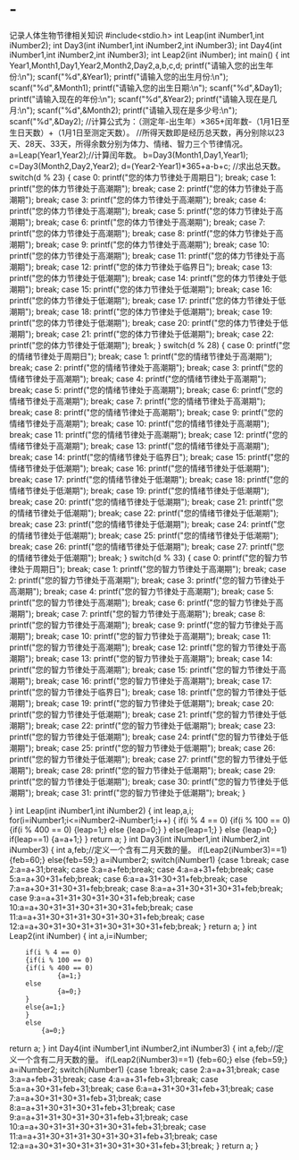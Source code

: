 # -
记录人体生物节律相关知识
#include<stdio.h>
int Leap(int iNumber1,int iNumber2);
int Day3(int iNumber1,int iNumber2,int iNumber3);
int Day4(int iNumber1,int iNumber2,int iNumber3);
int Leap2(int iNumber);
int main()
{
	int Year1,Month1,Day1,Year2,Month2,Day2,a,b,c,d;
	printf("请输入您的出生年份:\n"); scanf("%d",&Year1);
	printf("请输入您的出生月份:\n"); scanf("%d",&Month1);
	printf("请输入您的出生日期:\n"); scanf("%d",&Day1);
	printf("请输入现在的年份:\n"); scanf("%d",&Year2);
	printf("请输入现在是几月:\n"); scanf("%d",&Month2);
	printf("请输入现在是多少号:\n"); scanf("%d",&Day2);
	//计算公式为：（测定年-出生年）×365+闰年数-（1月1日至生日天数）+（1月1日至测定天数）。
	//所得天数即是经历总天数，再分别除以23天、28天、33天，所得余数分别为体力、情绪、智力三个节律情况。
	a=Leap(Year1,Year2);//计算闰年数。
	b=Day3(Month1,Day1,Year1);
	c=Day3(Month2,Day2,Year2);
	d=(Year2-Year1)*365+a-b+c;
	//求出总天数。
	switch(d % 23)
	{
	case 0:
		printf("您的体力节律处于周期日");
			break;
	case 1:
		printf("您的体力节律处于高潮期");
			break;
	case 2:
		printf("您的体力节律处于高潮期");
			break;
	case 3:
		printf("您的体力节律处于高潮期");
			break;
	case 4:
		printf("您的体力节律处于高潮期");
			break;
	case 5:
		printf("您的体力节律处于高潮期");
			break;
	case 6:
		printf("您的体力节律处于高潮期");
			break;
	case 7:
		printf("您的体力节律处于高潮期");
			break;
	case 8:
		printf("您的体力节律处于高潮期");
			break;
	case 9:
		printf("您的体力节律处于高潮期");
			break;
	case 10:
		printf("您的体力节律处于高潮期");
			break;
	case 11:
		printf("您的体力节律处于高潮期");
			break;
	case 12:
		printf("您的体力节律处于临界日");
			break;
	case 13:
		printf("您的体力节律处于低潮期");
			break;
	case 14:
		printf("您的体力节律处于低潮期");
			break;
	case 15:
		printf("您的体力节律处于低潮期");
			break;
	case 16:
		printf("您的体力节律处于低潮期");
			break;
	case 17:
		printf("您的体力节律处于低潮期");
			break;
	case 18:
		printf("您的体力节律处于低潮期");
			break;
	case 19:
		printf("您的体力节律处于低潮期");
			break;
	case 20:
		printf("您的体力节律处于低潮期");
			break;
	case 21:
		printf("您的体力节律处于低潮期");
			break;
	case 22:
		printf("您的体力节律处于低潮期");
			break;
	}
	switch(d % 28)
	{
	case 0:
		printf("您的情绪节律处于周期日");
			break;
	case 1:
		printf("您的情绪节律处于高潮期");
			break;
	case 2:
		printf("您的情绪节律处于高潮期");
			break;
	case 3:
		printf("您的情绪节律处于高潮期");
			break;
	case 4:
		printf("您的情绪节律处于高潮期");
			break;
	case 5:
		printf("您的情绪节律处于高潮期");
			break;
	case 6:
		printf("您的情绪节律处于高潮期");
			break;
	case 7:
		printf("您的情绪节律处于高潮期");
			break;
	case 8:
		printf("您的情绪节律处于高潮期");
			break;
	case 9:
		printf("您的情绪节律处于高潮期");
			break;
	case 10:
		printf("您的情绪节律处于高潮期");
			break;
	case 11:
		printf("您的情绪节律处于高潮期");
			break;
	case 12:
		printf("您的情绪节律处于高潮期");
			break;
	case 13:
		printf("您的情绪节律处于高潮期");
			break;
	case 14:
		printf("您的情绪节律处于临界日");
			break;
	case 15:
		printf("您的情绪节律处于低潮期");
			break;
	case 16:
		printf("您的情绪节律处于低潮期");
			break;
	case 17:
		printf("您的情绪节律处于低潮期");
			break;
	case 18:
		printf("您的情绪节律处于低潮期");
			break;
	case 19:
		printf("您的情绪节律处于低潮期");
			break;
	case 20:
		printf("您的情绪节律处于低潮期");
			break;
	case 21:
		printf("您的情绪节律处于低潮期");
			break;
	case 22:
		printf("您的情绪节律处于低潮期");
			break;
	case 23:
		printf("您的情绪节律处于低潮期");
			break;
	case 24:
		printf("您的情绪节律处于低潮期");
			break;
	case 25:
		printf("您的情绪节律处于低潮期");
			break;
	case 26:
		printf("您的情绪节律处于低潮期");
			break;
	case 27:
		printf("您的情绪节律处于低潮期");
			break;
	}
	switch(d % 33)
	{
	case 0:
		printf("您的智力节律处于周期日");
			break;
	case 1:
		printf("您的智力节律处于高潮期");
			break;
	case 2:
		printf("您的智力节律处于高潮期");
			break;
	case 3:
		printf("您的智力节律处于高潮期");
			break;
	case 4:
		printf("您的智力节律处于高潮期");
			break;
	case 5:
		printf("您的智力节律处于高潮期");
			break;
	case 6:
		printf("您的智力节律处于高潮期");
			break;
	case 7:
		printf("您的智力节律处于高潮期");
			break;
	case 8:
		printf("您的智力节律处于高潮期");
			break;
	case 9:
		printf("您的智力节律处于高潮期");
			break;
	case 10:
		printf("您的智力节律处于高潮期");
			break;
	case 11:
		printf("您的智力节律处于高潮期");
			break;
	case 12:
		printf("您的智力节律处于高潮期");
			break;
	case 13:
		printf("您的智力节律处于高潮期");
			break;
	case 14:
		printf("您的智力节律处于高潮期");
			break;
	case 15:
		printf("您的智力节律处于高潮期");
			break;
	case 16:
		printf("您的智力节律处于高潮期");
			break;
	case 17:
		printf("您的智力节律处于临界日");
			break;
	case 18:
		printf("您的智力节律处于低潮期");
			break;
	case 19:
		printf("您的智力节律处于低潮期");
			break;
	case 20:
		printf("您的智力节律处于低潮期");
			break;
	case 21:
		printf("您的智力节律处于低潮期");
			break;
	case 22:
		printf("您的智力节律处于低潮期");
			break;
	case 23:
		printf("您的智力节律处于低潮期");
			break;
	case 24:
		printf("您的智力节律处于低潮期");
			break;
	case 25:
		printf("您的智力节律处于低潮期");
			break;
	case 26:
		printf("您的智力节律处于低潮期");
			break;
	case 27:
		printf("您的智力节律处于低潮期");
			break;
	case 28:
		printf("您的智力节律处于低潮期");
			break;
	case 29:
		printf("您的智力节律处于低潮期");
			break;
	case 30:
		printf("您的智力节律处于低潮期");
			break;
	case 31:
		printf("您的智力节律处于低潮期");
			break;
	}


}
int Leap(int iNumber1,int iNumber2)
{
	int leap,a,i;
	for(i=iNumber1;i<=iNumber2-iNumber1;i++)
	{
		if(i % 4 == 0)
		{if(i % 100 == 0)
		{if(i % 400 == 0)
				{leap=1;}
		else
				{leap=0;}
		}
		else{leap=1;}
		}
		else
			{leap=0;}
		if(leap==1)
		{a=a+1;}
	}
	return a;
}
int Day3(int iNumber1,int iNumber2,int iNumber3)
{
	int a,feb;//定义一个含有二月天数的量。
	if(Leap2(iNumber3)==1){feb=60;}
	else{feb=59;}
	a=iNumber2;
	switch(iNumber1)
	{case 1:break;
	case 2:a=a+31;break;
	case 3:a=a+feb;break;
	case 4:a=a+31+feb;break;
	case 5:a=a+30+31+feb;break;
	case 6:a=a+31+30+31+feb;break;
	case 7:a=a+30+31+30+31+feb;break;
	case 8:a=a+31+30+31+30+31+feb;break;
	case 9:a=a+31+31+30+31+30+31+feb;break;
	case 10:a=a+30+31+31+30+31+30+31+feb;break;
	case 11:a=a+31+30+31+31+30+31+30+31+feb;break;
	case 12:a=a+30+31+30+31+31+30+31+30+31+feb;break;
	}
	return a;
}
int Leap2(int iNumber)
{
	int a,i=iNumber;
	
		if(i % 4 == 0)
		{if(i % 100 == 0)
		{if(i % 400 == 0)
				{a=1;}
		else
				{a=0;}
		}
		else{a=1;}
		}
		else
			{a=0;}
return a;
}
int Day4(int iNumber1,int iNumber2,int iNumber3)
{
	int a,feb;//定义一个含有二月天数的量。
	if(Leap2(iNumber3)==1)
	{feb=60;}
	else
	{feb=59;}
	a=iNumber2;
	switch(iNumber1)
	{case 1:break;
	case 2:a=a+31;break;
	case 3:a=a+feb+31;break;
	case 4:a=a+31+feb+31;break;
	case 5:a=a+30+31+feb+31;break;
	case 6:a=a+31+30+31+feb+31;break;
	case 7:a=a+30+31+30+31+feb+31;break;
	case 8:a=a+31+30+31+30+31+feb+31;break;
	case 9:a=a+31+31+30+31+30+31+feb+31;break;
	case 10:a=a+30+31+31+30+31+30+31+feb+31;break;
	case 11:a=a+31+30+31+31+30+31+30+31+feb+31;break;
	case 12:a=a+30+31+30+31+31+30+31+30+31+feb+31;break;
	}
	return a;
}

